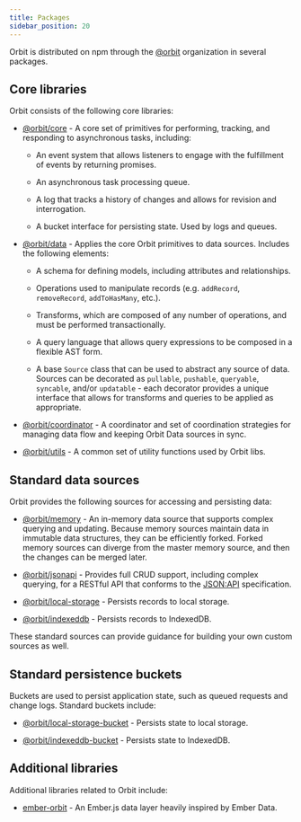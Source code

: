 ```yaml
---
title: Packages
sidebar_position: 20
---
```


Orbit is distributed on npm through the
[@orbit](https://www.npmjs.com/org/orbit) organization in several packages.

## Core libraries

Orbit consists of the following core libraries:

- [@orbit/core](https://www.npmjs.com/package/@orbit/core) - A core
  set of primitives for performing, tracking, and responding to asynchronous
  tasks, including:

  - An event system that allows listeners to engage with the fulfillment of
    events by returning promises.

  - An asynchronous task processing queue.

  - A log that tracks a history of changes and allows for revision and
    interrogation.

  - A bucket interface for persisting state. Used by logs and queues.

- [@orbit/data](https://www.npmjs.com/package/@orbit/data) - Applies
  the core Orbit primitives to data sources. Includes the following elements:

  - A schema for defining models, including attributes and relationships.

  - Operations used to manipulate records (e.g. `addRecord`, `removeRecord`,
    `addToHasMany`, etc.).

  - Transforms, which are composed of any number of operations, and must be
    performed transactionally.

  - A query language that allows query expressions to be composed in a flexible
    AST form.

  - A base `Source` class that can be used to abstract any source of data.
    Sources can be decorated as `pullable`, `pushable`, `queryable`, `syncable`,
    and/or `updatable` - each decorator provides a unique interface that allows
    for transforms and queries to be applied as appropriate.

- [@orbit/coordinator](https://www.npmjs.com/package/@orbit/coordinator) -
  A coordinator and set of coordination strategies for managing data flow and
  keeping Orbit Data sources in sync.

- [@orbit/utils](https://www.npmjs.com/package/@orbit/utils) - A
  common set of utility functions used by Orbit libs.

## Standard data sources

Orbit provides the following sources for accessing and persisting data:

- [@orbit/memory](https://www.npmjs.com/package/@orbit/memory) - An
  in-memory data source that supports complex querying and updating. Because
  memory sources maintain data in immutable data structures, they can be efficiently
  forked. Forked memory sources can diverge from the master memory source, and then the changes
  can be merged later.

- [@orbit/jsonapi](https://www.npmjs.com/package/@orbit/jsonapi) -
  Provides full CRUD support, including complex querying, for a RESTful API that
  conforms to the [JSON:API](http://jsonapi.org/) specification.

- [@orbit/local-storage](https://www.npmjs.com/package/@orbit/local-storage) -
  Persists records to local storage.

- [@orbit/indexeddb](https://www.npmjs.com/package/@orbit/indexeddb) -
  Persists records to IndexedDB.

These standard sources can provide guidance for building your own custom sources
as well.

## Standard persistence buckets

Buckets are used to persist application state, such as queued requests and
change logs. Standard buckets include:

- [@orbit/local-storage-bucket](https://www.npmjs.com/package/@orbit/local-storage-bucket) -
  Persists state to local storage.

- [@orbit/indexeddb-bucket](https://www.npmjs.com/package/@orbit/indexeddb-bucket) -
  Persists state to IndexedDB.

## Additional libraries

Additional libraries related to Orbit include:

- [ember-orbit](https://www.npmjs.com/package/ember-orbit) - An Ember.js data
  layer heavily inspired by Ember Data.
